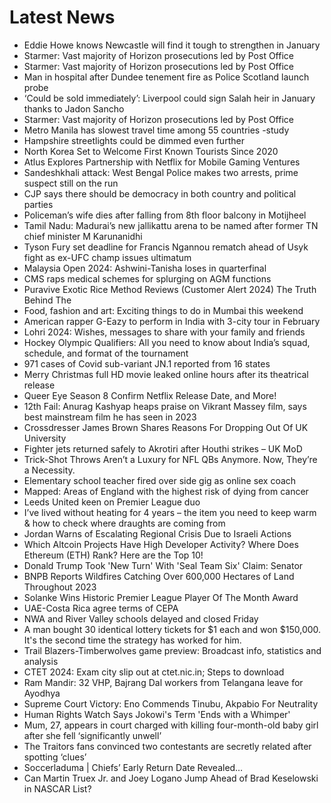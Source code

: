 # Latest News
-  Eddie Howe knows Newcastle will find it tough to strengthen in January
-  Starmer: Vast majority of Horizon prosecutions led by Post Office
-  Starmer: Vast majority of Horizon prosecutions led by Post Office
-  Man in hospital after Dundee tenement fire as Police Scotland launch probe
-  ‘Could be sold immediately’: Liverpool could sign Salah heir in January thanks to Jadon Sancho
-  Starmer: Vast majority of Horizon prosecutions led by Post Office
-  Metro Manila has slowest travel time among 55 countries -study
-  Hampshire streetlights could be dimmed even further
-  North Korea Set to Welcome First Known Tourists Since 2020
-  Atlus Explores Partnership with Netflix for Mobile Gaming Ventures
-  Sandeshkhali attack: West Bengal Police makes two arrests, prime suspect still on the run
-  CJP says there should be democracy in both country and political parties
-  Policeman’s wife dies after falling from 8th floor balcony in Motijheel
-  Tamil Nadu: Madurai’s new jallikattu arena to be named after former TN chief minister M Karunanidhi
-  Tyson Fury set deadline for Francis Ngannou rematch ahead of Usyk fight as ex-UFC champ issues ultimatum
-  Malaysia Open 2024: Ashwini-Tanisha loses in quarterfinal
-  CMS raps medical schemes for splurging on AGM functions
-  Puravive Exotic Rice Method Reviews (Customer Alert 2024) The Truth Behind The
-  Food, fashion and art: Exciting things to do in Mumbai this weekend
-  American rapper G-Eazy to perform in India with 3-city tour in February
-  Lohri 2024: Wishes, messages to share with your family and friends
-  Hockey Olympic Qualifiers: All you need to know about India’s squad, schedule, and format of the tournament
-  971 cases of Covid sub-variant JN.1 reported from 16 states
-  Merry Christmas full HD movie leaked online hours after its theatrical release
-  Queer Eye Season 8 Confirm Netflix Release Date, and More!
-  12th Fail: Anurag Kashyap heaps praise on Vikrant Massey film, says best mainstream film he has seen in 2023
-  Crossdresser James Brown Shares Reasons For Dropping Out Of UK University
-  Fighter jets returned safely to Akrotiri after Houthi strikes – UK MoD
-  Trick-Shot Throws Aren’t a Luxury for NFL QBs Anymore. Now, They’re a Necessity.
-  Elementary school teacher fired over side gig as online sex coach
-  Mapped: Areas of England with the highest risk of dying from cancer
-  Leeds United keen on Premier League duo
-  I’ve lived without heating for 4 years – the item you need to keep warm & how to check where draughts are coming from
-  Jordan Warns of Escalating Regional Crisis Due to Israeli Actions
-  Which Altcoin Projects Have High Developer Activity? Where Does Ethereum (ETH) Rank? Here are the Top 10!
-  Donald Trump Took 'New Turn' With 'Seal Team Six' Claim: Senator
-  BNPB Reports Wildfires Catching Over 600,000 Hectares of Land Throughout 2023
-  Solanke Wins Historic Premier League Player Of The Month Award
-  UAE-Costa Rica agree terms of CEPA
-  NWA and River Valley schools delayed and closed Friday
-  A man bought 30 identical lottery tickets for $1 each and won $150,000. It's the second time the strategy has worked for him.
-  Trail Blazers-Timberwolves game preview: Broadcast info, statistics and analysis
-  CTET 2024: Exam city slip out at ctet.nic.in; Steps to download
-  Ram Mandir: 32 VHP, Bajrang Dal workers from Telangana leave for Ayodhya
-  Supreme Court Victory: Eno Commends Tinubu, Akpabio For Neutrality
-  Human Rights Watch Says Jokowi's Term 'Ends with a Whimper'
-  Mum, 27, appears in court charged with killing four-month-old baby girl after she fell ‘significantly unwell’
-  The Traitors fans convinced two contestants are secretly related after spotting ‘clues’
-  Soccerladuma | Chiefs’ Early Return Date Revealed…
-  Can Martin Truex Jr. and Joey Logano Jump Ahead of Brad Keselowski in NASCAR List?
